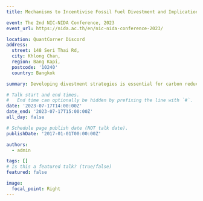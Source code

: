 ```yaml
---
title: Mechanisms to Incentivise Fossil Fuel Divestment and Implications on Portfolio Risk and Returns

event: The 2nd NIC-NIDA Conference, 2023
event_url: https://nida.ac.th/en/nic-nida-conference-2023/

location: QuantCorner Discord
address:
  street: 148 Seri Thai Rd,
  city: Khlong Chan,
  region: Bang Kapi,
  postcode: '10240'
  country: Bangkok

summary: Developing divestment strategies is essential for carbon reduction.

# Talk start and end times.
#   End time can optionally be hidden by prefixing the line with `#`.
date: '2023-07-17T14:00:00Z'
date_end: '2023-07-17T15:00:00Z'
all_day: false

# Schedule page publish date (NOT talk date).
publishDate: '2017-01-01T00:00:00Z'

authors:
  - admin

tags: []
# Is this a featured talk? (true/false)
featured: false

image:
  focal_point: Right
---
```

